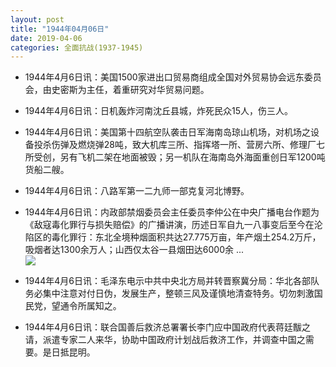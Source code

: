 ```yaml
---
layout: post
title: "1944年04月06日"
date: 2019-04-06
categories: 全面抗战(1937-1945)
---
```


<meta name="referrer" content="no-referrer" />

- 1944年4月6日讯：美国1500家进出口贸易商组成全国对外贸易协会远东委员会，由史密斯为主任，着重研究对华贸易问题。 

- 1944年4月6日讯：日机轰炸河南沈丘县城，炸死民众15人，伤三人。 

- 1944年4月6日讯：美国第十四航空队袭击日军海南岛琼山机场，对机场之设备投杀伤弹及燃烧弹28吨，致大机库三所、指挥塔一所、营房六所、修理厂七所受创，另有飞机二架在地面被毁；另一机队在海南岛外海面重创日军1200吨货船二艘。 

- 1944年4月6日讯：八路军第一二九师一部克复河北博野。 

- 1944年4月6日讯：内政部禁烟委员会主任委员李仲公在中央广播电台作题为《敌寇毒化罪行与损失赔偿》的广播讲演，历述日军自九一八事变后至今在沦陷区的毒化罪行：东北全境种烟面积共达27.775万亩，年产烟土254.2万斤，吸烟者达1300余万人；山西仅太谷一县烟田达6000余 ... <br/><img src="https://wx1.sinaimg.cn/large/aca367d8ly1g1sqdnqxajj20c80ay74e.jpg" />

- 1944年4月6日讯：毛泽东电示中共中央北方局并转晋察冀分局：华北各部队务必集中注意对付日伪，发展生产，整顿三风及谨慎地清查特务。切勿刺激国民党，望通令所属知之。 

- 1944年4月6日讯：联合国善后救济总署署长李门应中国政府代表蒋廷黻之请，派遣专家二人来华，协助中国政府计划战后救济工作，并调查中国之需要。是日抵昆明。 

